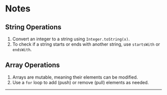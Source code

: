 
# Notes  

## String Operations  
1. Convert an integer to a string using `Integer.toString(x)`.  
2. To check if a string starts or ends with another string, use `startsWith` or `endsWith`.  

## Array Operations  
1. Arrays are mutable, meaning their elements can be modified.  
2. Use a `for` loop to add (push) or remove (pull) elements as needed.  

---  
